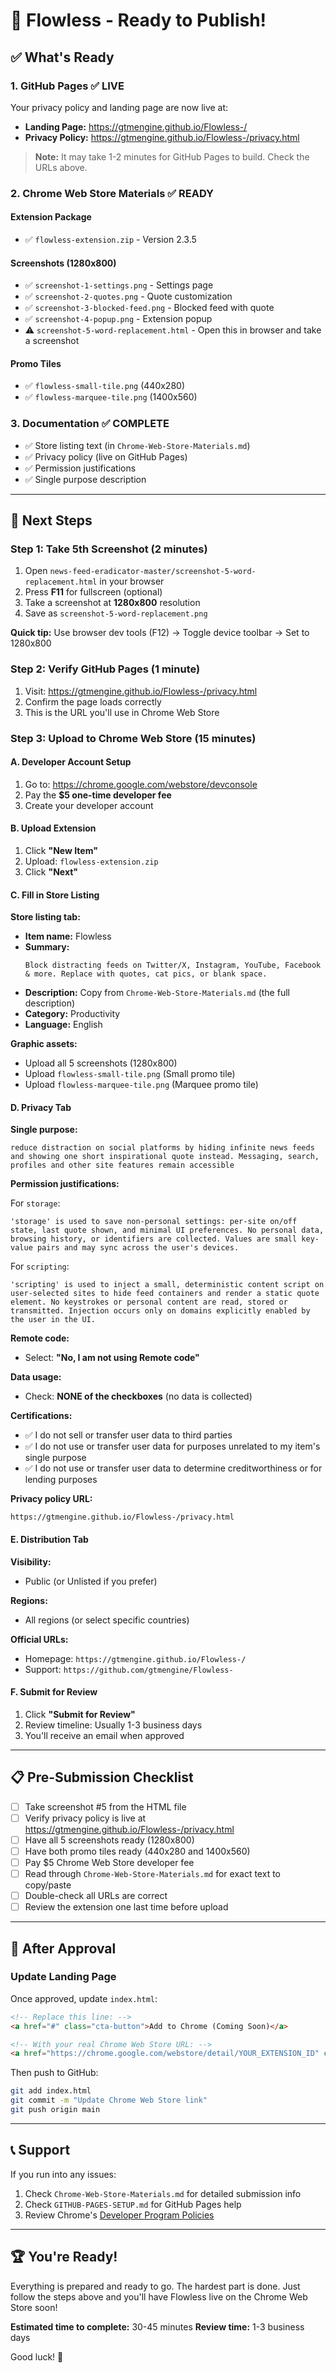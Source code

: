 # 🚀 Flowless - Ready to Publish!

## ✅ What's Ready

### 1. GitHub Pages ✅ LIVE
Your privacy policy and landing page are now live at:
- **Landing Page:** https://gtmengine.github.io/Flowless-/
- **Privacy Policy:** https://gtmengine.github.io/Flowless-/privacy.html

> **Note:** It may take 1-2 minutes for GitHub Pages to build. Check the URLs above.

### 2. Chrome Web Store Materials ✅ READY

#### Extension Package
- ✅ `flowless-extension.zip` - Version 2.3.5

#### Screenshots (1280x800)
- ✅ `screenshot-1-settings.png` - Settings page
- ✅ `screenshot-2-quotes.png` - Quote customization
- ✅ `screenshot-3-blocked-feed.png` - Blocked feed with quote
- ✅ `screenshot-4-popup.png` - Extension popup
- ⚠️ `screenshot-5-word-replacement.html` - Open this in browser and take a screenshot

#### Promo Tiles
- ✅ `flowless-small-tile.png` (440x280)
- ✅ `flowless-marquee-tile.png` (1400x560)

### 3. Documentation ✅ COMPLETE
- ✅ Store listing text (in `Chrome-Web-Store-Materials.md`)
- ✅ Privacy policy (live on GitHub Pages)
- ✅ Permission justifications
- ✅ Single purpose description

---

## 🎯 Next Steps

### Step 1: Take 5th Screenshot (2 minutes)
1. Open `news-feed-eradicator-master/screenshot-5-word-replacement.html` in your browser
2. Press **F11** for fullscreen (optional)
3. Take a screenshot at **1280x800** resolution
4. Save as `screenshot-5-word-replacement.png`

**Quick tip:** Use browser dev tools (F12) → Toggle device toolbar → Set to 1280x800

### Step 2: Verify GitHub Pages (1 minute)
1. Visit: https://gtmengine.github.io/Flowless-/privacy.html
2. Confirm the page loads correctly
3. This is the URL you'll use in Chrome Web Store

### Step 3: Upload to Chrome Web Store (15 minutes)

#### A. Developer Account Setup
1. Go to: https://chrome.google.com/webstore/devconsole
2. Pay the **$5 one-time developer fee**
3. Create your developer account

#### B. Upload Extension
1. Click **"New Item"**
2. Upload: `flowless-extension.zip`
3. Click **"Next"**

#### C. Fill in Store Listing

**Store listing tab:**
- **Item name:** Flowless
- **Summary:**
  ```
  Block distracting feeds on Twitter/X, Instagram, YouTube, Facebook & more. Replace with quotes, cat pics, or blank space.
  ```
- **Description:** Copy from `Chrome-Web-Store-Materials.md` (the full description)
- **Category:** Productivity
- **Language:** English

**Graphic assets:**
- Upload all 5 screenshots (1280x800)
- Upload `flowless-small-tile.png` (Small promo tile)
- Upload `flowless-marquee-tile.png` (Marquee promo tile)

#### D. Privacy Tab

**Single purpose:**
```
reduce distraction on social platforms by hiding infinite news feeds and showing one short inspirational quote instead. Messaging, search, profiles and other site features remain accessible
```

**Permission justifications:**

For `storage`:
```
'storage' is used to save non-personal settings: per-site on/off state, last quote shown, and minimal UI preferences. No personal data, browsing history, or identifiers are collected. Values are small key-value pairs and may sync across the user's devices.
```

For `scripting`:
```
'scripting' is used to inject a small, deterministic content script on user-selected sites to hide feed containers and render a static quote element. No keystrokes or personal content are read, stored or transmitted. Injection occurs only on domains explicitly enabled by the user in the UI.
```

**Remote code:**
- Select: **"No, I am not using Remote code"**

**Data usage:**
- Check: **NONE of the checkboxes** (no data is collected)

**Certifications:**
- ✅ I do not sell or transfer user data to third parties
- ✅ I do not use or transfer user data for purposes unrelated to my item's single purpose
- ✅ I do not use or transfer user data to determine creditworthiness or for lending purposes

**Privacy policy URL:**
```
https://gtmengine.github.io/Flowless-/privacy.html
```

#### E. Distribution Tab

**Visibility:**
- Public (or Unlisted if you prefer)

**Regions:**
- All regions (or select specific countries)

**Official URLs:**
- Homepage: `https://gtmengine.github.io/Flowless-/`
- Support: `https://github.com/gtmengine/Flowless-`

#### F. Submit for Review
1. Click **"Submit for Review"**
2. Review timeline: Usually 1-3 business days
3. You'll receive an email when approved

---

## 📋 Pre-Submission Checklist

- [ ] Take screenshot #5 from the HTML file
- [ ] Verify privacy policy is live at https://gtmengine.github.io/Flowless-/privacy.html
- [ ] Have all 5 screenshots ready (1280x800)
- [ ] Have both promo tiles ready (440x280 and 1400x560)
- [ ] Pay $5 Chrome Web Store developer fee
- [ ] Read through `Chrome-Web-Store-Materials.md` for exact text to copy/paste
- [ ] Double-check all URLs are correct
- [ ] Review the extension one last time before upload

---

## 🎉 After Approval

### Update Landing Page
Once approved, update `index.html`:
```html
<!-- Replace this line: -->
<a href="#" class="cta-button">Add to Chrome (Coming Soon)</a>

<!-- With your real Chrome Web Store URL: -->
<a href="https://chrome.google.com/webstore/detail/YOUR_EXTENSION_ID" class="cta-button">Add to Chrome</a>
```

Then push to GitHub:
```bash
git add index.html
git commit -m "Update Chrome Web Store link"
git push origin main
```

---

## 📞 Support

If you run into any issues:
1. Check `Chrome-Web-Store-Materials.md` for detailed submission info
2. Check `GITHUB-PAGES-SETUP.md` for GitHub Pages help
3. Review Chrome's [Developer Program Policies](https://developer.chrome.com/docs/webstore/program-policies/)

---

## 🏆 You're Ready!

Everything is prepared and ready to go. The hardest part is done. Just follow the steps above and you'll have Flowless live on the Chrome Web Store soon!

**Estimated time to complete:** 30-45 minutes
**Review time:** 1-3 business days

Good luck! 🚀
